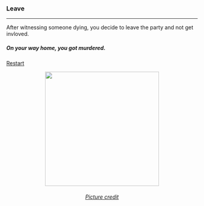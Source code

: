 ### Leave  
---
After witnessing someone dying, you decide to leave the party and not get invloved.
##### On your way home, you got murdered.
[Restart](../home.md)
<p align="center">
<a href='https://cdn.shopify.com/s/files/1/0065/4917/6438/products/a-white-male-lying-on-the-floor-suffering-physical-injuries-from-a-fight-and-flooded-city-street-background_740x.jpg?v=1538752186'><img width='300' src='https://cdn.shopify.com/s/files/1/0065/4917/6438/products/a-white-male-lying-on-the-floor-suffering-physical-injuries-from-a-fight-and-flooded-city-street-background_740x.jpg?v=1538752186'/></a>
</p>
<h6 align='center'>
    <a href='https://cdn.shopify.com/s/files/1/0065/4917/6438/products/a-white-male-lying-on-the-floor-suffering-physical-injuries-from-a-fight-and-flooded-city-street-background_740x.jpg?v=1538752186'>Picture credit</a>
</h6>
